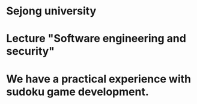 # Sejong university 
# Lecture "Software engineering and security"
# 
# We have a practical experience with sudoku game development.
# 
#
